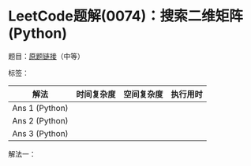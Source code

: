 # LeetCode题解(0074)：搜索二维矩阵(Python)

题目：[原题链接](https://leetcode-cn.com/problems/search-a-2d-matrix/)（中等）

标签：

| 解法           | 时间复杂度 | 空间复杂度 | 执行用时 |
| -------------- | ---------- | ---------- | -------- |
| Ans 1 (Python) |            |            |          |
| Ans 2 (Python) |            |            |          |
| Ans 3 (Python) |            |            |          |

解法一：


